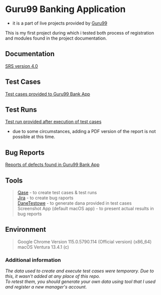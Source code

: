 # Guru99 Banking Application
  * it is a part of live projects provided by [Guru99](https://www.guru99.com/l)

This is my first project during which i tested both process of registration and modules found in the project documentation.

## Documentation
[SRS version 4.0]()

## Test Cases
[Test cases provided to Guru99 Bank App]()

## Test Runs
[Test run provided after execution of test cases](https://app.qase.io/public/report/59ad2e3d8dd205fac4ffd96f9726300b7c4143ee)
  * due to some circumstances, adding a PDF version of the report is not possible at this time.

## Bug Reports
[Reports of defects found in Guru99 Bank App]()

## Tools
> [Qase]() - to create test cases & test runs<br>
> [Jira]() - to create bug raports<br>
> [DaneTestowe]() - to generate dana provided in test cases<br>
> Screenshot App (default macOS app) - to present actual results in bug reports<br>

## Environment
> Google Chrome Version 115.0.5790.114 (Official version) (x86_64)<br>
> macOS Ventura 13.4.1 (c)

### Additional information
<i>The data used to create and execute test cases were temporary. Due to this, it wasn't added at any place of this repo. <br>
To retest them, you should generate your own data using tool that I used and register a new manager's account.</i>
